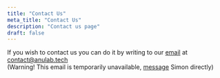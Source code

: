 ```yaml
---
title: "Contact Us"
meta_title: "Contact Us"
description: "Contact us page"
draft: false
---
```


If you wish to contact us you can do it by writing to our [email](mailto:contact@anulab.tech) at contact@anulab.tech    
(Warning! This email is temporarily unavailable, [message](mailto:simon@glinek.tech) Simon directly)
